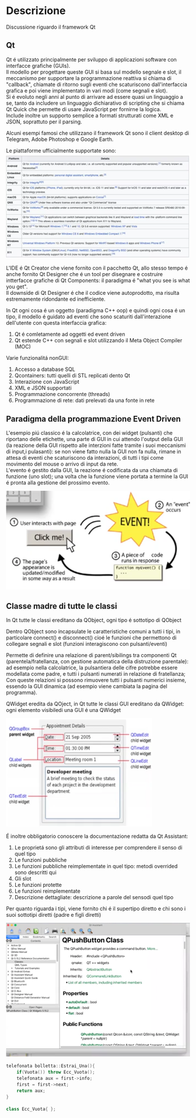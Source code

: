 # Descrizione

Discussione riguardo il framework Qt


## Qt

Qt é utilizzato principalmente per sviluppo di applicazioni software con interfacce grafiche (GUIs).  
Il modello per progettare queste GUI si basa sul modello segnale e slot, il meccanismo per supportare la programmazione reattiva si chiama di "callback", chiamate di ritorno sugli eventi che scaturiscono dall'interfaccia grafica e poi viene implementato in vari modi (come segnali e slot).  
Si é evoluto negli anni al punto di arrivare ad essere quasi un linguaggio a se, tanto da includere un linguaggio dichiarativo di scripting che si chiama Qt Quick che permette di usare JavaScript per fornirne la logica.  
Include inoltre un supporto semplice a formati strutturati come XML e JSON, soprattuto per il parsing.  

Alcuni esempi famosi che utilizzano il framework Qt sono il client desktop di Telegram, Adobe Photoshop e Google Earth.

Le piattaforme ufficialmente supportate sono:
![Qt platforms](../../assets/Qt_platforms.png)

L'IDE é Qt Creator che viene fornito con il pacchetto Qt, allo stesso tempo é anche fornito Qt Designer che é un tool per disegnare e costruire intterfacce grafiche di Qt Components: il paradigma é "what you see is  what you get".  
Il downside di Qt Designer é che il codice viene autoprodotto, ma risulta estremamente ridondante ed inefficiente.

In Qt ogni cosa é un oggetto (paradigma C++ oop) e quindi ogni cosa é un tipo, il modello é guidato ad eventi che sono scaturiti dall'interazione dell'utente con questa interfaccia grafica:
1. Qt é comletamente ad oggetti ed event driven  
2. Qt estende C++ con segnali e slot utilizzando il Meta Object Compiler (MOC)

Varie funzionalitá nonGUI:
1. Accesso a database SQL
2. Qcontainers: tutti quelli di STL replicati dento Qt
3. Interazione con JavaScript
4. XML e JSON supportati
5. Programmazione concorrente (threads)
6. Programmazione di rete: dati prelevati da una fonte in rete

## Paradigma della programmazione Event Driven

L'esempio piú classico é la calcolatrice, con dei widget (pulsanti) che riportano delle etichette, una parte di GUI in cui attendo l'output della GUI (la reazione della GUI rispetto alle interzioni fatte tramite i suoi meccanismi di input,i pulasanti): se non viene fatto nulla la GUI non fa nulla, rimane in attesa di eventi che scaturiscono da interazioni, di tutti i tipi come movimento del mouse o arrivo di input da rete.  
L'evento é gestito dalla GUI, la reazione é codificata da una chiamata di funzione (uno slot); una volta che la funzione viene portata a termine la GUI é pronta alla gestione del prossimo evento.

![Event Driven Programming](../../assets/Event_Driven_Programming.png)


## Classe madre di tutte le classi

In Qt tutte le classi ereditano da QObject, ogni tipo é sottotipo di QObject

Dentro QObject sono incapsulate le caratteristiche comuni a tutti i tipi, in particolare connect() e disconnect() cioé le funzioni che permettono di collegare segnali e slot (funzioni interagiscono con pulsanti/eventi)

Permette di definire una relazione di parent/sibilings tra componenti Qt (parentela/fratellanza, con gestione automatica della distruzione parentale): ad esempio nella calcolatrice, la pulsantiera delle cifre potrebbe essere modellata come padre, e tutti i pulsanti numerati in relazione di fratellanza;  
Con queste relazioni si possono rimuovere tutti i pulsanti numerici insieme, essendo la GUI dinamica (ad esempio viene cambiata la pagina del programma).

QWidget eredita da QOject, in Qt tutte le classi GUI ereditano da QWidget: ogni elemento visibiledi una GUI é una QWidget

![QWidget](../../assets/QWidget.png)

É inoltre obbligatorio conoscere la documentazione redatta da Qt Assistant:
1. Le proprietá sono gli attributi di interesse per comprendere il senso di quel tipo  
2. Le funzioni pubbliche
3. Le funzioni pubbliche reimplementate in quel tipo: metodi overrided sono descritti qui
4. Gli slot
5. Le funzioni protette
6. Le funzioni reimplementate
7. Descrizione dettagliate: descrizione a parole del sensodi quel tipo

Per quanto riguarda i tipi, viene fornito chi é il supertipo diretto e chi sono i suoi sottotipi diretti (padre e figli diretti)

![Documentazione](../../assets/Documentazione.png)



```cpp
telefonata bolletta::Estrai_Una(){
    if(Vuota()) throw Ecc_Vuota();
    telefonata aux = first->info;
    first = first->next;
    return aux;
}

class Ecc_Vuota{ };
```
